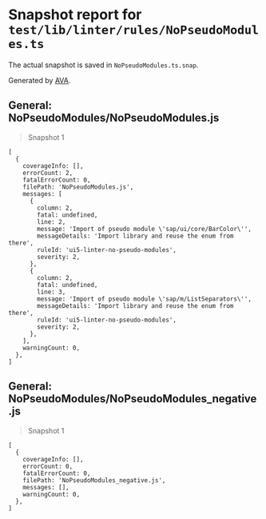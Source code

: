 # Snapshot report for `test/lib/linter/rules/NoPseudoModules.ts`

The actual snapshot is saved in `NoPseudoModules.ts.snap`.

Generated by [AVA](https://avajs.dev).

## General: NoPseudoModules/NoPseudoModules.js

> Snapshot 1

    [
      {
        coverageInfo: [],
        errorCount: 2,
        fatalErrorCount: 0,
        filePath: 'NoPseudoModules.js',
        messages: [
          {
            column: 2,
            fatal: undefined,
            line: 2,
            message: 'Import of pseudo module \'sap/ui/core/BarColor\'',
            messageDetails: 'Import library and reuse the enum from there',
            ruleId: 'ui5-linter-no-pseudo-modules',
            severity: 2,
          },
          {
            column: 2,
            fatal: undefined,
            line: 3,
            message: 'Import of pseudo module \'sap/m/ListSeparators\'',
            messageDetails: 'Import library and reuse the enum from there',
            ruleId: 'ui5-linter-no-pseudo-modules',
            severity: 2,
          },
        ],
        warningCount: 0,
      },
    ]

## General: NoPseudoModules/NoPseudoModules_negative.js

> Snapshot 1

    [
      {
        coverageInfo: [],
        errorCount: 0,
        fatalErrorCount: 0,
        filePath: 'NoPseudoModules_negative.js',
        messages: [],
        warningCount: 0,
      },
    ]
